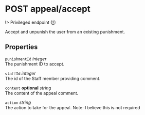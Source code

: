 # <span class="badge badge-light">POST</span> <span class="badge badge-light">appeal/accept</span>

!> Privileged endpoint ([?](privileged.md))

Accept and unpunish the user from an existing punishment.

## Properties

`punishmentId` *integer*  
The punishment ID to accept.

`staffId` *integer*  
The id of the Staff member providing comment.

`content` **optional** *string*  
The content of the appeal comment.

`action` *string*  
The action to take for the appeal. Note: I believe this is not required



